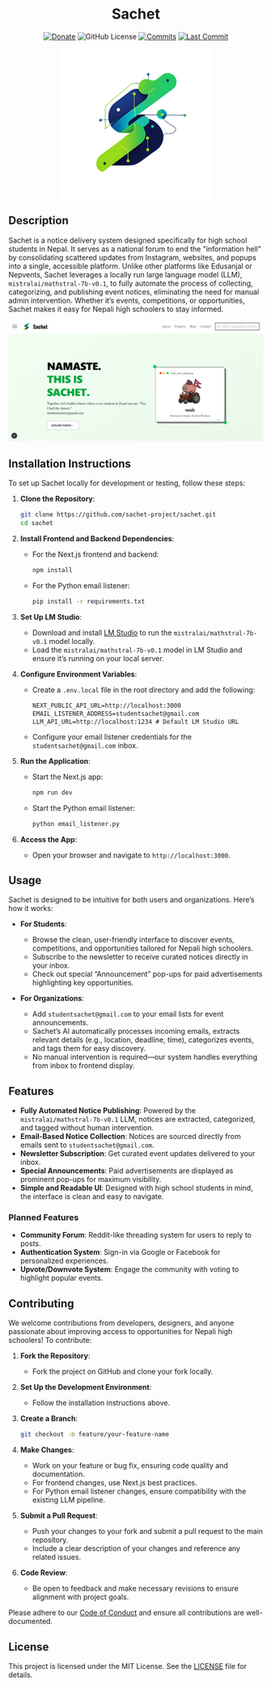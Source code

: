<h1 className="text-3xl md:text-4xl font-bold font-sans" align="center">Sachet</h1>
<div align="center">

[![Donate](https://img.shields.io/badge/_-Donate-red.svg?logo=githubsponsors&labelColor=555555&style=for-the-badge)](Collaborators.md#collaborators "Donate")
![GitHub License](https://img.shields.io/github/license/suyogprasai/sachet?style=for-the-badge&logoColor=white)
[![Commits](https://img.shields.io/github/commit-activity/m/suyogprasai/sachet?label=commits&style=for-the-badge)](https://github.com/suyogprasai/sachet/commits "Commit History")
[![Last Commit](https://img.shields.io/github/last-commit/suyogprasai/sachet/master?label=&style=for-the-badge&display_timestamp=committer)](https://github.com/suyogprasai/sachet/pulse/monthly "Last activity")
</div>
<div align="center">
  
<img 
  src="public/logo.png" 
  align="center" 
  width="300"
  alt="Sachet Logo"
/>
</div>

## Description
Sachet is a notice delivery system designed specifically for high school students in Nepal. It serves as a national forum to end the "information hell" by consolidating scattered updates from Instagram, websites, and popups into a single, accessible platform. Unlike other platforms like Edusanjal or Nepvents, Sachet leverages a locally run large language model (LLM), `mistralai/mathstral-7b-v0.1`, to fully automate the process of collecting, categorizing, and publishing event notices, eliminating the need for manual admin intervention. Whether it’s events, competitions, or opportunities, Sachet makes it easy for Nepali high schoolers to stay informed.

[![Watch the video](public/featured_image.png)](https://www.youtube.com/watch?v=ArAa0lO1NlA)


## Installation Instructions
To set up Sachet locally for development or testing, follow these steps:

1. **Clone the Repository**:
   ```bash
   git clone https://github.com/sachet-project/sachet.git
   cd sachet
   ```

2. **Install Frontend and Backend Dependencies**:
   - For the Next.js frontend and backend:
     ```bash
     npm install
     ```
   - For the Python email listener:
     ```bash
     pip install -r requirements.txt
     ```

3. **Set Up LM Studio**:
   - Download and install [LM Studio](https://lmstudio.ai/) to run the `mistralai/mathstral-7b-v0.1` model locally.
   - Load the `mistralai/mathstral-7b-v0.1` model in LM Studio and ensure it’s running on your local server.

4. **Configure Environment Variables**:
   - Create a `.env.local` file in the root directory and add the following:
     ```
     NEXT_PUBLIC_API_URL=http://localhost:3000
     EMAIL_LISTENER_ADDRESS=studentsachet@gmail.com
     LLM_API_URL=http://localhost:1234 # Default LM Studio URL
     ```
   - Configure your email listener credentials for the `studentsachet@gmail.com` inbox.

5. **Run the Application**:
   - Start the Next.js app:
     ```bash
     npm run dev
     ```
   - Start the Python email listener:
     ```bash
     python email_listener.py
     ```

6. **Access the App**:
   - Open your browser and navigate to `http://localhost:3000`.

## Usage
Sachet is designed to be intuitive for both users and organizations. Here’s how it works:

- **For Students**:
  - Browse the clean, user-friendly interface to discover events, competitions, and opportunities tailored for Nepali high schoolers.
  - Subscribe to the newsletter to receive curated notices directly in your inbox.
  - Check out special “Announcement” pop-ups for paid advertisements highlighting key opportunities.

- **For Organizations**:
  - Add `studentsachet@gmail.com` to your email lists for event announcements.
  - Sachet’s AI automatically processes incoming emails, extracts relevant details (e.g., location, deadline, time), categorizes events, and tags them for easy discovery.
  - No manual intervention is required—our system handles everything from inbox to frontend display.

## Features
- **Fully Automated Notice Publishing**: Powered by the `mistralai/mathstral-7b-v0.1` LLM, notices are extracted, categorized, and tagged without human intervention.
- **Email-Based Notice Collection**: Notices are sourced directly from emails sent to `studentsachet@gmail.com`.
- **Newsletter Subscription**: Get curated event updates delivered to your inbox.
- **Special Announcements**: Paid advertisements are displayed as prominent pop-ups for maximum visibility.
- **Simple and Readable UI**: Designed with high school students in mind, the interface is clean and easy to navigate.

### Planned Features
- **Community Forum**: Reddit-like threading system for users to reply to posts.
- **Authentication System**: Sign-in via Google or Facebook for personalized experiences.
- **Upvote/Downvote System**: Engage the community with voting to highlight popular events.

## Contributing
We welcome contributions from developers, designers, and anyone passionate about improving access to opportunities for Nepali high schoolers! To contribute:

1. **Fork the Repository**:
   - Fork the project on GitHub and clone your fork locally.

2. **Set Up the Development Environment**:
   - Follow the installation instructions above.

3. **Create a Branch**:
   ```bash
   git checkout -b feature/your-feature-name
   ```

4. **Make Changes**:
   - Work on your feature or bug fix, ensuring code quality and documentation.
   - For frontend changes, use Next.js best practices.
   - For Python email listener changes, ensure compatibility with the existing LLM pipeline.

5. **Submit a Pull Request**:
   - Push your changes to your fork and submit a pull request to the main repository.
   - Include a clear description of your changes and reference any related issues.

6. **Code Review**:
   - Be open to feedback and make necessary revisions to ensure alignment with project goals.

Please adhere to our [Code of Conduct](CODE_OF_CONDUCT.md) and ensure all contributions are well-documented.

## License
This project is licensed under the MIT License. See the [LICENSE](LICENSE) file for details.